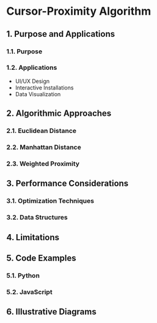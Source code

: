 # Cursor-Proximity Algorithm

## 1. Purpose and Applications

### 1.1. Purpose

### 1.2. Applications

*   UI/UX Design
*   Interactive Installations
*   Data Visualization

## 2. Algorithmic Approaches

### 2.1. Euclidean Distance

### 2.2. Manhattan Distance

### 2.3. Weighted Proximity

## 3. Performance Considerations

### 3.1. Optimization Techniques

### 3.2. Data Structures

## 4. Limitations

## 5. Code Examples

### 5.1. Python

### 5.2. JavaScript

## 6. Illustrative Diagrams